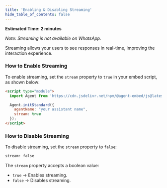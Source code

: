 ```yaml
---
title: 'Enabling & Disabling Streaming'
hide_table_of_contents: false
---
```


**Estimated Time: 2 minutes**

*Note: Streaming is not available on WhatsApp.*

Streaming allows your users to see responses in real-time, improving the interaction experience.

### How to Enable Streaming

To enable streaming, set the `stream` property to `true` in your embed script, as shown below:

```html
<script type="module">
  import Agent from 'https://cdn.jsdelivr.net/npm/@agent-embed/js@latest/dist/web.js'

  Agent.initStandard({
    agentName: "your assistant name",
    stream: true
  });
</script>
```

### How to Disable Streaming

To disable streaming, set the `stream` property to `false`:

```html
stream: false
```

The `stream` property accepts a boolean value:

- `true` → Enables streaming.
- `false` → Disables streaming.